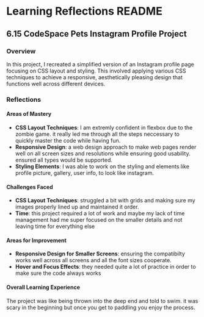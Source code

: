 
# Learning Reflections README 

## **6.15 CodeSpace Pets Instagram Profile Project**

### Overview
In this project, I recreated a simplified version of an Instagram profile page focusing on CSS layout and styling. This involved applying various CSS techniques to achieve a responsive, aesthetically pleasing design that functions well across different devices.

### Reflections

#### Areas of Mastery

- **CSS Layout Techniques**: I am extremly confident in flexbox due to the zombie game. it really led me through all the steps neccessary to quickly master the code while having fun.
- **Responsive Design**: a web design approach to make web pages render well on all screen sizes and resolutions while ensuring good usability. ensured all types would be supported.  
- **Styling Elements**: I was able to work on the styling and elements like profile picture, gallery, user info, to look like instagram.

#### Challenges Faced

- **CSS Layout Techniques**: struggled a bit with grids and making sure my images properly lined up and maintained it order.
- **Time**: this project required a lot of work and maybe my lack of time management had me super focused on the smaller details and not leaving time for everything else 

#### Areas for Improvement

- **Responsive Design for Smaller Screens**: ensuring the compatibilty works well across all screens and all the font sizes cooperate.
- **Hover and Focus Effects**: they needed quite a lot of practice in order to make sure the code always works


#### Overall Learning Experience
The project was like being thrown into the deep end and told to swim. it was scary in the beginning but once you get to paddling you enjoy the process.

